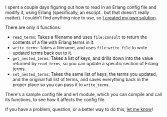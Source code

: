 I spent a couple days figuring out how to read in an Erlang config file and modify it, using Erlang (specifically, an escript.. but that doesn't really matter). I couldn't find anything nice to use, so [I created my own solution](https://grantwinney.com/how-to-modify-a-config-file-in-erlang/).

There are only 4 functions:

* `read_terms`: Takes a filename and uses `file:consult` to return the contents of a file with Erlang terms in it.
* `write_terms`: Takes a filename, and uses `file:write_file` to write updated terms back out to it.
* `get_nested_terms`: Takes a list of keys, and drills down into the value returned by `read_terms`, so you can update a specific section of Erlang terms.
* `set_nested_terms`: Takes the same list of keys, the terms you updated, and the original full list of terms, and saves everything back in the proper place so you can pass it to `write_terms`.

There's a sample config file and erl module, which you can compile and call its functions, to see how it affects the config file.

If you have a problem, question, or a better way to do this, [let me know](https://github.com/grantwinney/BlogCodeSamples/issues/new)!
